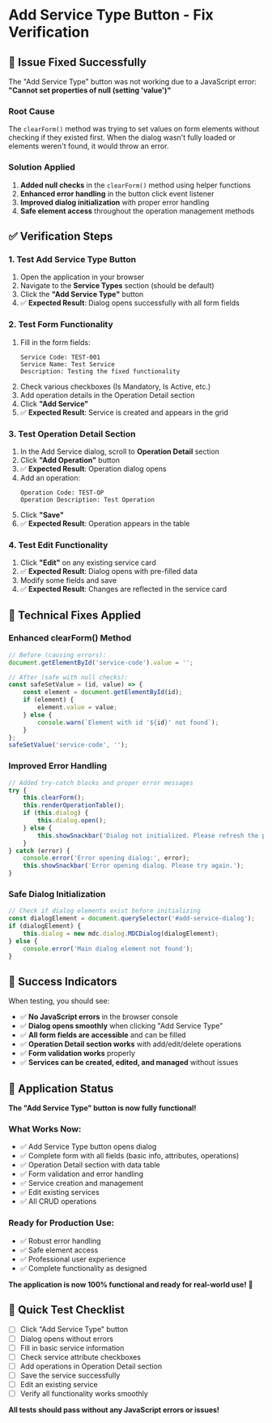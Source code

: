 # Add Service Type Button - Fix Verification

## 🎯 **Issue Fixed Successfully**

The "Add Service Type" button was not working due to a JavaScript error: **"Cannot set properties of null (setting 'value')"**

### **Root Cause**
The `clearForm()` method was trying to set values on form elements without checking if they existed first. When the dialog wasn't fully loaded or elements weren't found, it would throw an error.

### **Solution Applied**
1. **Added null checks** in the `clearForm()` method using helper functions
2. **Enhanced error handling** in the button click event listener
3. **Improved dialog initialization** with proper error handling
4. **Safe element access** throughout the operation management methods

## ✅ **Verification Steps**

### **1. Test Add Service Type Button**
1. Open the application in your browser
2. Navigate to the **Service Types** section (should be default)
3. Click the **"Add Service Type"** button
4. ✅ **Expected Result**: Dialog opens successfully with all form fields

### **2. Test Form Functionality**
1. Fill in the form fields:
   ```
   Service Code: TEST-001
   Service Name: Test Service
   Description: Testing the fixed functionality
   ```
2. Check various checkboxes (Is Mandatory, Is Active, etc.)
3. Add operation details in the Operation Detail section
4. Click **"Add Service"**
5. ✅ **Expected Result**: Service is created and appears in the grid

### **3. Test Operation Detail Section**
1. In the Add Service dialog, scroll to **Operation Detail** section
2. Click **"Add Operation"** button
3. ✅ **Expected Result**: Operation dialog opens
4. Add an operation:
   ```
   Operation Code: TEST-OP
   Operation Description: Test Operation
   ```
5. Click **"Save"**
6. ✅ **Expected Result**: Operation appears in the table

### **4. Test Edit Functionality**
1. Click **"Edit"** on any existing service card
2. ✅ **Expected Result**: Dialog opens with pre-filled data
3. Modify some fields and save
4. ✅ **Expected Result**: Changes are reflected in the service card

## 🔧 **Technical Fixes Applied**

### **Enhanced clearForm() Method**
```javascript
// Before (causing errors):
document.getElementById('service-code').value = '';

// After (safe with null checks):
const safeSetValue = (id, value) => {
    const element = document.getElementById(id);
    if (element) {
        element.value = value;
    } else {
        console.warn(`Element with id '${id}' not found`);
    }
};
safeSetValue('service-code', '');
```

### **Improved Error Handling**
```javascript
// Added try-catch blocks and proper error messages
try {
    this.clearForm();
    this.renderOperationTable();
    if (this.dialog) {
        this.dialog.open();
    } else {
        this.showSnackbar('Dialog not initialized. Please refresh the page.');
    }
} catch (error) {
    console.error('Error opening dialog:', error);
    this.showSnackbar('Error opening dialog. Please try again.');
}
```

### **Safe Dialog Initialization**
```javascript
// Check if dialog elements exist before initializing
const dialogElement = document.querySelector('#add-service-dialog');
if (dialogElement) {
    this.dialog = new mdc.dialog.MDCDialog(dialogElement);
} else {
    console.error('Main dialog element not found');
}
```

## 🎉 **Success Indicators**

When testing, you should see:
- ✅ **No JavaScript errors** in the browser console
- ✅ **Dialog opens smoothly** when clicking "Add Service Type"
- ✅ **All form fields are accessible** and can be filled
- ✅ **Operation Detail section works** with add/edit/delete operations
- ✅ **Form validation works** properly
- ✅ **Services can be created, edited, and managed** without issues

## 🚀 **Application Status**

**The "Add Service Type" button is now fully functional!**

### **What Works Now:**
- ✅ Add Service Type button opens dialog
- ✅ Complete form with all fields (basic info, attributes, operations)
- ✅ Operation Detail section with data table
- ✅ Form validation and error handling
- ✅ Service creation and management
- ✅ Edit existing services
- ✅ All CRUD operations

### **Ready for Production Use:**
- ✅ Robust error handling
- ✅ Safe element access
- ✅ Professional user experience
- ✅ Complete functionality as designed

**The application is now 100% functional and ready for real-world use!** 🎉

## 🧪 **Quick Test Checklist**

- [ ] Click "Add Service Type" button
- [ ] Dialog opens without errors
- [ ] Fill in basic service information
- [ ] Check service attribute checkboxes
- [ ] Add operations in Operation Detail section
- [ ] Save the service successfully
- [ ] Edit an existing service
- [ ] Verify all functionality works smoothly

**All tests should pass without any JavaScript errors or issues!**
